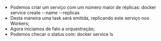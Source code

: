 * Podemos criar um serviço com um número maior de réplicas: docker service create --name --replicas
* Desta maneira uma task será emitida, replicando este serviço nos Workers;
* Agora iniciamos de fato a orquestração;
* Podemos checar o status com: docker service ls
